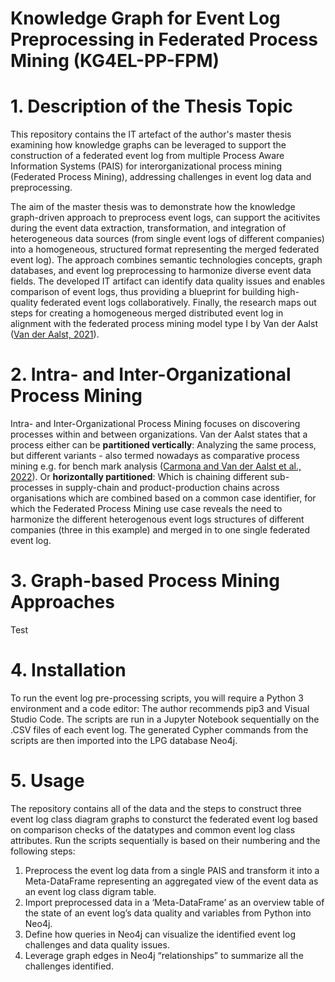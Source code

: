 # Knowledge Graph for Event Log Preprocessing in Federated Process Mining (KG4EL-PP-FPM)
# 1. Description of the Thesis Topic
This repository contains the IT artefact of the author's master thesis examining how knowledge graphs can be leveraged to support the construction of a federated event log from multiple Process Aware Information Systems (PAIS) for interorganizational process mining (Federated Process Mining), addressing challenges in event log data and preprocessing. 

The aim of the master thesis was to demonstrate how the knowledge graph-driven approach to preprocess event logs, can support the acitivites during the event data extraction, transformation, and integration of heterogeneous data sources (from single event logs of different companies) into a homogeneous, structured format representing the merged federated event log). The approach combines semantic technologies concepts, graph databases, and event log preprocessing to harmonize diverse event data fields. The developed IT artifact can identify data quality issues and enables comparison of event logs, thus providing a blueprint for building high-quality federated event logs collaboratively. Finally, the research maps out steps for creating a homogeneous merged distributed event log in alignment with the federated process mining model type I by Van der Aalst ([Van der Aalst, 2021](https://www.vdaalst.com/publications/p1231.pdf)).

# 2. Intra- and Inter-Organizational Process Mining
Intra- and Inter-Organizational Process Mining focuses on discovering processes within and between
organizations. Van der Aalst states that a process either can be **partitioned vertically**:
Analyzing the same process, but different variants - also termed nowadays as comparative process mining e.g. for bench mark analysis ([Carmona and Van der Aalst et al., 2022](https://link.springer.com/book/10.1007/978-3-031-08848-3)). Or **horizontally partitioned**: Which is chaining different sub-processes  in supply-chain and product-production chains across organisations which are combined based on a common case identifier, for which the Federated Process Mining use case reveals the need to harmonize the different heterogenous event logs structures of different companies (three in this example) and merged in to one single federated event log.

# 3. Graph-based Process Mining Approaches
Test

# 4. Installation
To run the event log pre-processing scripts, you will require a Python 3 environment and a code editor: The author recommends pip3 and Visual Studio Code. The scripts are run in a Jupyter Notebook sequentially on the .CSV files of each event log. The generated Cypher commands from the scripts are then imported into the LPG database Neo4j.

# 5. Usage
The repository contains all of the data and the steps to construct three event log class diagram graphs to consturct the federated event log based on comparison checks of the datatypes and common event log class attributes. Run the scripts sequentially is based on their numbering and the  following steps: 
1. Preprocess the event log data from a single PAIS and transform it into a Meta-DataFrame representing an aggregated view of the event data as an event log class digram table.
2. Import preprocessed data in a ‘Meta-DataFrame’ as an overview table of the state
of an event log’s data quality and variables from Python into Neo4j.
3. Define how queries in Neo4j can visualize the identified event log challenges and
data quality issues.
4. Leverage graph edges in Neo4j “relationships” to summarize all the
challenges identified.
